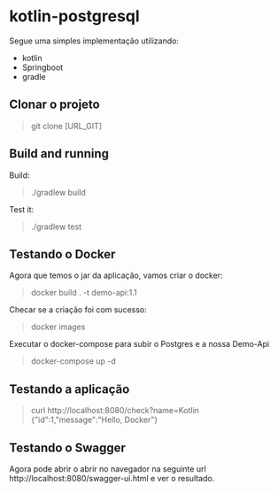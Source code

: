 # kotlin-postgresql
Segue uma simples implementação utilizando:
- kotlin
- Springboot
- gradle

## Clonar o projeto
> git clone [URL_GIT]

## Build and running
Build:
>./gradlew build

Test it:
>./gradlew test

## Testando o Docker
Agora que temos o jar da aplicação, vamos criar o docker:
>docker build . -t demo-api:1.1

Checar se a criação foi com sucesso:
>docker images

Executar o docker-compose para subir o Postgres e a nossa Demo-Api
>docker-compose up -d

## Testando a aplicação
> curl http://localhost:8080/check?name=Kotlin
>{"id":1,"message":"Hello, Docker"}
>
## Testando o Swagger
Agora pode abrir o abrir no navegador na seguinte url http://localhost:8080/swagger-ui.html e ver o resultado.